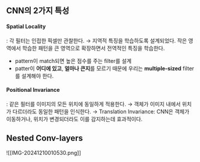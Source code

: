 ## CNN의 2가지 특성
#### Spatial Locality
: 각 필터는 인접한 픽셀만 관찰한다. 
→ 지역적 특징을 학습하도록 설계되었다. 작은 영역에서 학습한 패턴을 큰 영역으로 확장하면서 전역적인 특징을 학습한다. 
- pattern이 match되면 높은 점수를 주는 filter를 설계
- patter이 **어디에 있고**, **얼마나 큰지**를 모르기 때문에 우리는 **multiple-sized** filter를 설계해야 한다. 
#### Positional Invariance
: 같은 필터를 이미지의 모든 위치에 동일하게 적용한다. 
→ 객체가 이미지 내에서 위치가 다르더라도 동일한 패턴을 인식한다. 
→ Translation Invariance: CNN은 객체가 이동하거나, 위치가 변경되더라도 이를 감지하는데 효과적이다. 

## Nested Conv-layers


![[IMG-20241210010530.png]]